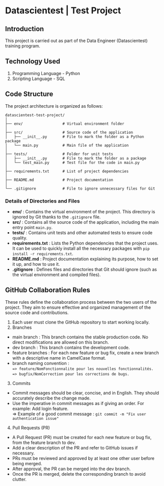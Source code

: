 # Datascientest | Test Project

## Introduction
This project is carried out as part of the Data Engineer (Datascientest) training program.

## Technology Used
1. Programming Language - Python
2. Scripting Language - SQL

## Code Structure
The project architecture is organized as follows:

```plaintext
datascientest-test-project/
│
├── env/                  # Virtual environment folder
│
├── src/                  # Source code of the application
│   ├── __init__.py       # File to mark the folder as a Python package
│   └── main.py           # Main file of the application
│
├── tests/                # Folder for unit tests
│   ├── __init__.py       # File to mark the folder as a package
│   └── test_main.py      # Test file for the code in main.py
│
├── requirements.txt      # List of project dependencies
│
├── README.md             # Project documentation
│
└── .gitignore            # File to ignore unnecessary files for Git
```

### Details of Directories and Files

- **env/** : Contains the virtual environment of the project. This directory is ignored by Git thanks to the `.gitignore` file.
- **src/** : Contains all the source code of the application, including the main entry point `main.py`.
- **tests/** : Contains unit tests and other automated tests to ensure code quality.
- **requirements.txt** : Lists the Python dependencies that the project uses. It can be used to quickly install all the necessary packages with `pip install -r requirements.txt`.
- **README.md** : Project documentation explaining its purpose, how to set it up, and how to use it.
- **.gitignore** : Defines files and directories that Git should ignore (such as the virtual environment and compiled files).

## GitHub Collaboration Rules

These rules define the collaboration process between the two users of the project. They aim to ensure effective and organized management of the source code and contributions.

1. Each user must clone the GitHub repository to start working locally.
2. Branches
- main branch : This branch contains the stable production code. No direct modifications are allowed on this branch.
- dev branch : This branch contains the development code.
- feature branches : For each new feature or bug fix, create a new branch with a descriptive name in CamelCase format.
- branch naming convention :  
`=> feature/NomFonctionnalite pour les nouvelles fonctionnalités.`  
`=> bugfix/NomCorrection pour les corrections de bugs.`
3. Commits
- Commit messages should be clear, concise, and in English. They should accurately describe the change made.
- Use the imperative in commit messages as if giving an order. For example: Add login feature.  
=> Example of a good commit message : `git commit -m "Fix user authentication issue"`
4. Pull Requests (PR)
- A Pull Request (PR) must be created for each new feature or bug fix, from the feature branch to dev.
- Add a clear description of the PR and refer to GitHub issues if necessary.
- PRs must be reviewed and approved by at least one other user before being merged.
- After approval, the PR can be merged into the dev branch.
- Once the PR is merged, delete the corresponding branch to avoid clutter.
